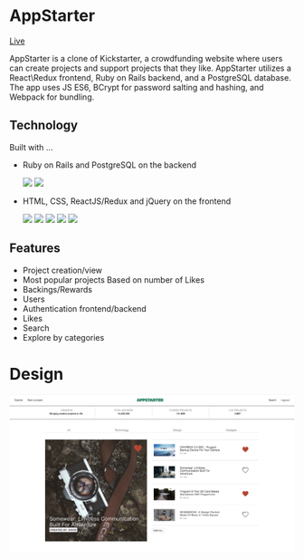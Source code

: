# AppStarter

[Live](https://apstarter.herokuapp.com/)

AppStarter is a clone of Kickstarter, a crowdfunding website where users can create projects and support projects that they like. AppStarter utilizes a React\Redux frontend, Ruby on Rails backend, and a PostgreSQL database. The app uses JS ES6, BCrypt for password salting and hashing, and Webpack for bundling.

## Technology

Built with ...
* Ruby on Rails and PostgreSQL on the backend

  <img src="https://user-images.githubusercontent.com/26920351/36052369-45a5788a-0da2-11e8-8058-8ef5c98c759c.jpeg" height="30">
  <img src="https://user-images.githubusercontent.com/26920351/36052411-766d6d88-0da2-11e8-8585-8fe14190f03b.png" width="30">  
* HTML, CSS, ReactJS/Redux and jQuery on the frontend

  <img src="https://user-images.githubusercontent.com/26920351/36052477-a6e7e416-0da2-11e8-813a-1ee556d4d8b0.png" width="30">  <img src="https://user-images.githubusercontent.com/26920351/36052488-b2fb00b2-0da2-11e8-995b-aeac3b9e68bb.png" height="30">  <img src="https://user-images.githubusercontent.com/26920351/36052718-a5709848-0da3-11e8-8a16-bf47966d3f63.png" width="25">  <img src="https://user-images.githubusercontent.com/26920351/36052733-b59ab8f2-0da3-11e8-941b-2afc80a4219e.png" width="25">  <img src="https://user-images.githubusercontent.com/26920351/36052738-c0aa4ed8-0da3-11e8-9497-aade7259fbfd.png" width="34">

## Features

  * Project creation/view
  * Most popular projects Based on number of Likes
  * Backings/Rewards
  * Users
  * Authentication frontend/backend
  * Likes
  * Search
  * Explore by categories

# Design

![main](https://github.com/achynaliev/AppStarter/blob/master/wireframes/mainpage.png)
